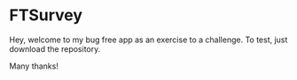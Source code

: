# FTSurvey

Hey, welcome to my bug free app as an exercise to a challenge. To test, just download the repository.

Many thanks!
